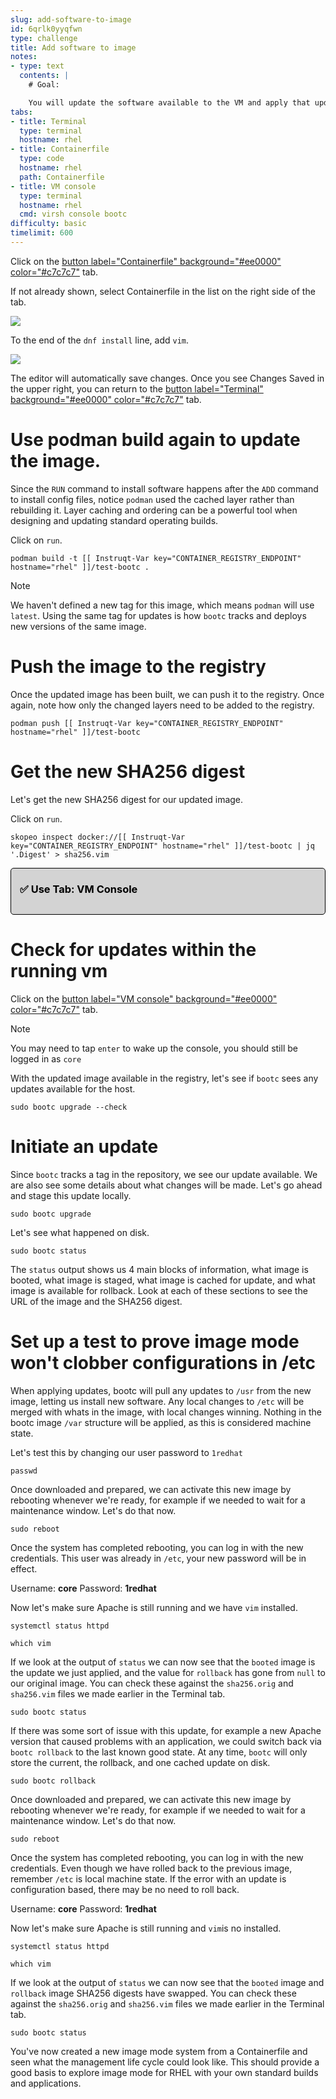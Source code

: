 ```yaml
---
slug: add-software-to-image
id: 6qrlk0yyqfwn
type: challenge
title: Add software to image
notes:
- type: text
  contents: |
    # Goal:

    You will update the software available to the VM and apply that update. You will also roll back to a previous version of the VM, without needing to snapshot it.
tabs:
- title: Terminal
  type: terminal
  hostname: rhel
- title: Containerfile
  type: code
  hostname: rhel
  path: Containerfile
- title: VM console
  type: terminal
  hostname: rhel
  cmd: virsh console bootc
difficulty: basic
timelimit: 600
---
```


Click on the [button label="Containerfile" background="#ee0000" color="#c7c7c7"](tab-1) tab.

If not already shown, select Containerfile in the list on the right side of the tab.

![](../assets/containerfile_scripteditor.png)

To the end of the `dnf install` line, add `vim`.

![](../assets/containerfile_add_vim.png)

The editor will automatically save changes. Once you see Changes Saved in the upper right, you can return to the [button label="Terminal" background="#ee0000" color="#c7c7c7"](tab-0) tab.

Use podman build again to update the image.
===

Since the `RUN` command to install software happens after the `ADD` command to install config files, notice `podman` used the cached layer rather than rebuilding it. Layer caching and ordering can be a powerful tool when designing and updating standard operating builds.

Click on `run`.

```bash,run
podman build -t [[ Instruqt-Var key="CONTAINER_REGISTRY_ENDPOINT" hostname="rhel" ]]/test-bootc .
```
> [!NOTE]
> We haven't defined a new tag for this image, which means `podman` will use `latest`. Using the same tag for updates is how `bootc` tracks and deploys new versions of the same image.

Push the image to the registry
===
Once the updated image has been built, we can push it to the registry. Once again, note how only the changed layers need to be added to the registry.

```bash,run
podman push [[ Instruqt-Var key="CONTAINER_REGISTRY_ENDPOINT" hostname="rhel" ]]/test-bootc
```
Get the new SHA256 digest
===

Let's get the new SHA256 digest for our updated image.

Click on `run`.

```bash,run
skopeo inspect docker://[[ Instruqt-Var key="CONTAINER_REGISTRY_ENDPOINT" hostname="rhel" ]]/test-bootc | jq '.Digest' > sha256.vim
```

<div style="border: 1px solid black; border-radius: 5px; padding-left: 1em; padding-bottom: 1em; background-color: lightgray; color: black; border-radius: 5px;">
  <h3 style="color: black; border-radius: 5px;">✅ Use Tab: <strong>VM Console</strong></h3>
</div>

Check for updates within the running vm
===
Click on the [button label="VM console" background="#ee0000" color="#c7c7c7"](tab-2) tab.

> [!NOTE]
> You may need to tap `enter` to wake up the console, you should still be logged in as `core`

With the updated image available in the registry, let's see if `bootc` sees any updates available for the host.
```bash,run
sudo bootc upgrade --check
```

Initiate an update
===
Since `bootc` tracks a tag in the repository, we see our update available. We are also see some details about what changes will be made. Let's go ahead and stage this update locally.

```bash,run
sudo bootc upgrade
```

Let's see what happened on disk.
```bash,run
sudo bootc status
```
The `status` output shows us 4 main blocks of information, what image is booted, what image is staged, what image is cached for update, and what image is available for rollback. Look at each of these sections to see the URL of the image and the SHA256 digest.

Set up a test to prove image mode won't clobber configurations in /etc
===
When applying updates, bootc will pull any updates to `/usr` from the new image, letting us install new software. Any local changes to `/etc` will be merged with whats in the image, with local changes winning. Nothing in the bootc image `/var` structure will be applied, as this is considered machine state.

Let's test this by changing our user password to `1redhat`
```bash,run
passwd
```

Once downloaded and prepared, we can activate this new image by rebooting whenever we're ready, for example if we needed to wait for a maintenance window. Let's do that now.

```bash,run
sudo reboot
```
Once the system has completed rebooting, you can log in with the new credentials. This user was already in `/etc`, your new password will be in effect.

Username: __core__
Password: __1redhat__

Now let's make sure Apache is still running and we have `vim` installed.
```bash,run
systemctl status httpd
```

```bash,run
which vim
```

If we look at the output of `status` we can now see that the `booted` image is the update we just applied, and the value for `rollback` has gone from `null` to our original image. You can check these against the `sha256.orig` and `sha256.vim` files we made earlier in the Terminal tab.
```bash,run
sudo bootc status
```

If there was some sort of issue with this update, for example a new Apache version that caused problems with an application, we could switch back via `bootc rollback` to the last known good state. At any time, `bootc` will only store the current, the rollback, and one cached update on disk.
```bash,run
sudo bootc rollback
```

Once downloaded and prepared, we can activate this new image by rebooting whenever we're ready, for example if we needed to wait for a maintenance window. Let's do that now.

```bash,run
sudo reboot
```

Once the system has completed rebooting, you can log in with the new credentials. Even though we have rolled back to the previous image, remember `/etc` is local machine state. If the error with an update is configuration based, there may be no need to roll back.

Username: __core__
Password: __1redhat__

Now let's make sure Apache is still running and `vim`is no installed.
```bash,run
systemctl status httpd
```

```bash,run
which vim
```

If we look at the output of `status` we can now see that the `booted` image and `rollback` image SHA256 digests have swapped. You can check these against the `sha256.orig` and `sha256.vim` files we made earlier in the Terminal tab.
```bash,run
sudo bootc status
```

You've now created a new image mode system from a Containerfile and seen what the management life cycle could look like. This should provide a good basis to explore image mode for RHEL with your own standard builds and applications.